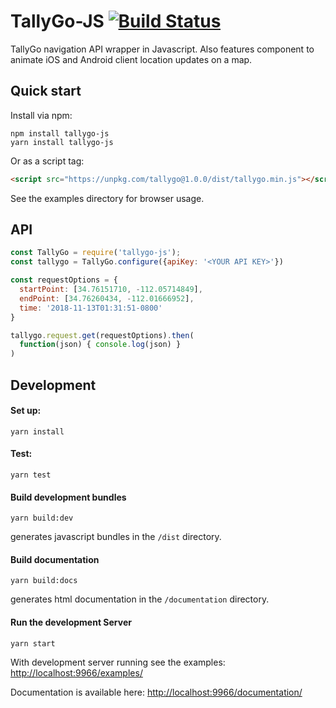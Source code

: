 TallyGo-JS [![Build Status](https://travis-ci.org/tallygo/tallygo-js.svg?branch=master)](https://travis-ci.org/tallygo/tallygo-js)
======

TallyGo navigation API wrapper in Javascript. Also features component to animate iOS and Android client location updates on a map.

Quick start
----

Install via npm:

    npm install tallygo-js
    yarn install tallygo-js

Or as a script tag:

```html
<script src="https://unpkg.com/tallygo@1.0.0/dist/tallygo.min.js"></script>
```

See the examples directory for browser usage.


API
---
```js
const TallyGo = require('tallygo-js');
const tallygo = TallyGo.configure({apiKey: '<YOUR API KEY>'})

const requestOptions = {
  startPoint: [34.76151710, -112.05714849],
  endPoint: [34.76260434, -112.01666952],
  time: '2018-11-13T01:31:51-0800'
}

tallygo.request.get(requestOptions).then(
  function(json) { console.log(json) }
)
```
Development
---


#### Set up:

```
yarn install
```

#### Test:

```
yarn test
```

#### Build development bundles

```
yarn build:dev
```
generates javascript bundles in the `/dist` directory.

#### Build documentation

```
yarn build:docs
```
generates html documentation in the `/documentation` directory.

#### Run the development Server
```
yarn start
```

With development server running see the examples: [http://localhost:9966/examples/](http://localhost:9966/examples/)

Documentation is available here: [http://localhost:9966/documentation/](http://localhost:9966/documentation/)


